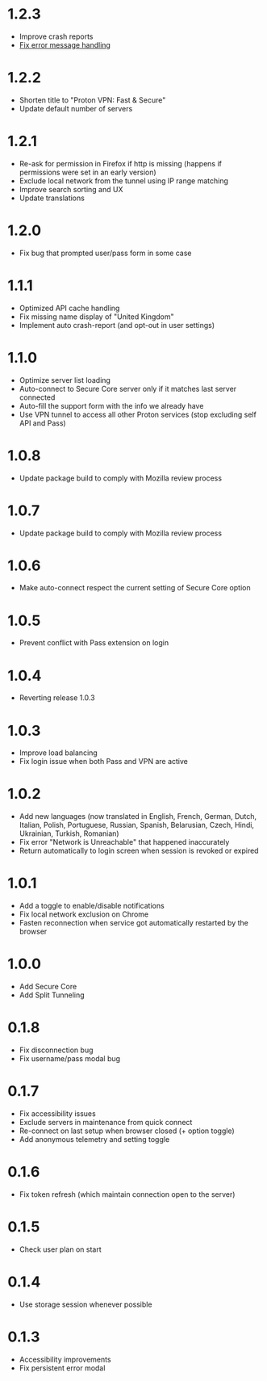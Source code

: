 # 1.2.3

- Improve crash reports
- [Fix error message handling](https://github.com/ProtonVPN/proton-vpn-browser-extension/issues/2)

# 1.2.2

- Shorten title to "Proton VPN: Fast & Secure"
- Update default number of servers

# 1.2.1

- Re-ask for permission in Firefox if http is missing (happens if permissions were set in an early version)
- Exclude local network from the tunnel using IP range matching
- Improve search sorting and UX
- Update translations

# 1.2.0

- Fix bug that prompted user/pass form in some case

# 1.1.1

- Optimized API cache handling
- Fix missing name display of "United Kingdom"
- Implement auto crash-report (and opt-out in user settings)

# 1.1.0

- Optimize server list loading
- Auto-connect to Secure Core server only if it matches last server connected
- Auto-fill the support form with the info we already have
- Use VPN tunnel to access all other Proton services (stop excluding self API and Pass)

# 1.0.8

- Update package build to comply with Mozilla review process

# 1.0.7

- Update package build to comply with Mozilla review process

# 1.0.6

- Make auto-connect respect the current setting of Secure Core option

# 1.0.5

- Prevent conflict with Pass extension on login

# 1.0.4

- Reverting release 1.0.3

# 1.0.3

- Improve load balancing
- Fix login issue when both Pass and VPN are active

# 1.0.2

- Add new languages (now translated in English, French, German, Dutch, Italian, Polish, Portuguese, Russian, Spanish, Belarusian, Czech, Hindi, Ukrainian, Turkish, Romanian)
- Fix error "Network is Unreachable" that happened inaccurately
- Return automatically to login screen when session is revoked or expired

# 1.0.1

- Add a toggle to enable/disable notifications
- Fix local network exclusion on Chrome
- Fasten reconnection when service got automatically restarted by the browser

# 1.0.0

- Add Secure Core
- Add Split Tunneling

# 0.1.8

- Fix disconnection bug
- Fix username/pass modal bug

# 0.1.7

- Fix accessibility issues
- Exclude servers in maintenance from quick connect
- Re-connect on last setup when browser closed (+ option toggle)
- Add anonymous telemetry and setting toggle

# 0.1.6

- Fix token refresh (which maintain connection open to the server)

# 0.1.5

- Check user plan on start

# 0.1.4

- Use storage session whenever possible

# 0.1.3

- Accessibility improvements
- Fix persistent error modal
